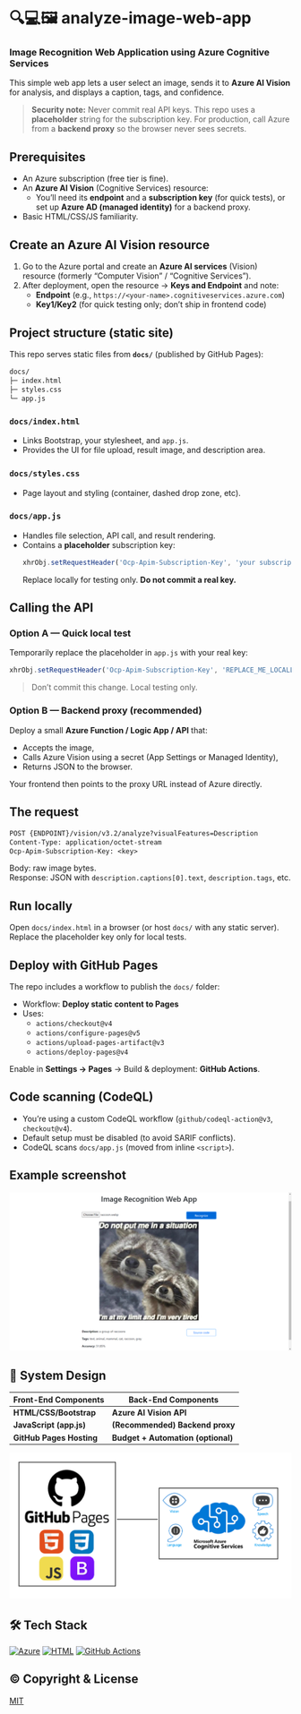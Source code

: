 # 🔍💻🖼️ analyze-image-web-app
### Image Recognition Web Application using Azure Cognitive Services
This simple web app lets a user select an image, sends it to **Azure AI Vision** for analysis, and displays a caption, tags, and confidence.

> **Security note:** Never commit real API keys. This repo uses a **placeholder** string for the subscription key. For production, call Azure from a **backend proxy** so the browser never sees secrets.

## Prerequisites
- An Azure subscription (free tier is fine).
- An **Azure AI Vision** (Cognitive Services) resource:
  - You’ll need its **endpoint** and a **subscription key** (for quick tests), or set up **Azure AD (managed identity)** for a backend proxy.
- Basic HTML/CSS/JS familiarity.

## Create an Azure AI Vision resource
1. Go to the Azure portal and create an **Azure AI services** (Vision) resource (formerly “Computer Vision” / “Cognitive Services”).
2. After deployment, open the resource → **Keys and Endpoint** and note:
   - **Endpoint** (e.g., `https://<your-name>.cognitiveservices.azure.com`)
   - **Key1/Key2** (for quick testing only; don’t ship in frontend code)

## Project structure (static site)
This repo serves static files from **`docs/`** (published by GitHub Pages):
```
docs/
├─ index.html
├─ styles.css
└─ app.js
```

### `docs/index.html`
- Links Bootstrap, your stylesheet, and `app.js`.
- Provides the UI for file upload, result image, and description area.

### `docs/styles.css`
- Page layout and styling (container, dashed drop zone, etc).

### `docs/app.js`
- Handles file selection, API call, and result rendering.
- Contains a **placeholder** subscription key:
  ```js
  xhrObj.setRequestHeader('Ocp-Apim-Subscription-Key', 'your subscription key');
  ```
  Replace locally for testing only. **Do not commit a real key.**

## Calling the API
### Option A — Quick local test
Temporarily replace the placeholder in `app.js` with your real key:
```js
xhrObj.setRequestHeader('Ocp-Apim-Subscription-Key', 'REPLACE_ME_LOCALLY');
```
> Don’t commit this change. Local testing only.

### Option B — Backend proxy (recommended)
Deploy a small **Azure Function / Logic App / API** that:
- Accepts the image,
- Calls Azure Vision using a secret (App Settings or Managed Identity),
- Returns JSON to the browser.

Your frontend then points to the proxy URL instead of Azure directly.

## The request
```
POST {ENDPOINT}/vision/v3.2/analyze?visualFeatures=Description
Content-Type: application/octet-stream
Ocp-Apim-Subscription-Key: <key>
```

Body: raw image bytes.  
Response: JSON with `description.captions[0].text`, `description.tags`, etc.

## Run locally
Open `docs/index.html` in a browser (or host `docs/` with any static server).  
Replace the placeholder key only for local tests.

## Deploy with GitHub Pages
The repo includes a workflow to publish the `docs/` folder:

- Workflow: **Deploy static content to Pages**
- Uses:
  - `actions/checkout@v4`
  - `actions/configure-pages@v5`
  - `actions/upload-pages-artifact@v3`
  - `actions/deploy-pages@v4`

Enable in **Settings → Pages** → Build & deployment: **GitHub Actions**.

## Code scanning (CodeQL)
- You’re using a custom CodeQL workflow (`github/codeql-action@v3`, `checkout@v4`).
- Default setup must be disabled (to avoid SARIF conflicts).
- CodeQL scans `docs/app.js` (moved from inline `<script>`).

## Example screenshot
![a group of raccoons](img/racoon-image-recognition.png)

## 📐 System Design
| Front-End Components                                  | Back-End Components                 |
|-------------------------------------------------------|-------------------------------------|
| **HTML/CSS/Bootstrap**                                | **Azure AI Vision API**             |
| **JavaScript (app.js)**                               | **(Recommended) Backend proxy**     |
| **GitHub Pages Hosting**                              | **Budget + Automation (optional)**  |

![analyze-image-web-app-system-design](img/architecture-image-recognition.png)

## 🛠️ Tech Stack
[![Azure](https://skillicons.dev/icons?i=azure)](https://azure.microsoft.com/)
[![HTML](https://skillicons.dev/icons?i=html)](https://developer.mozilla.org/en-US/docs/Web/HTML)
[![GitHub Actions](https://skillicons.dev/icons?i=githubactions)](https://github.com/features/actions)

## © Copyright & License
[MIT](https://github.com/paraskevasleivadaros/analyze-image-web-app/blob/master/LICENSE)
